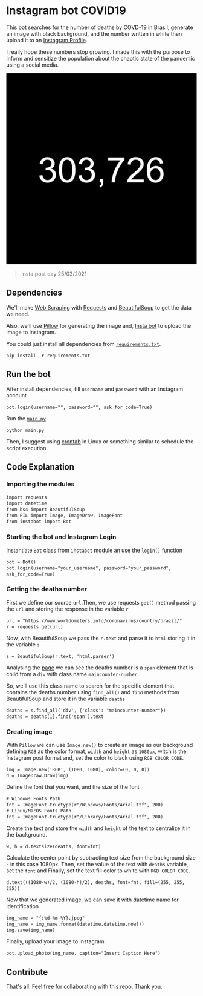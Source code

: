 # Instagram bot COVID19

This bot searches for the number of deaths by COVD-19 in Brasil, generate an image with black background, and the number written in white then upload it to an [Instagram Profile](https://www.instagram.com/covid19_mortes/).

I really hope these numbers stop growing. I made this with the purpose to inform and sensitize the population about the chaotic state of the pandemic using a social media.


![Insta post example](25-03-2021.jpeg)
>Insta post day 25/03/2021


## Dependencies
We'll make [Web Scraping](https://bit.ly/3qOY5Pa) with [Requests](https://pypi.org/project/requests/) and [BeautifulSoup](https://pypi.org/project/beautifulsoup4/) to get the data we need.

Also, we'll use [Pillow](https://pillow.readthedocs.io/en/stable/) for generating the image and, [Insta bot](https://pypi.org/project/instabot/) to upload the image to Instagram.

You could just install all dependencies from [``requirements.txt``](requirements.txt).

````Python3
pip install -r requirements.txt
````
## Run the bot
After install dependencies, fill ``username`` and ``password`` with an Instagram account

````Python3 
bot.login(username="", password="", ask_for_code=True)
````
Run the [``main.py``](main.py)
````Python3 
python main.py
````
Then, I suggest using [crontab](https://opensource.com/article/17/11/how-use-cron-linux) in Linux or something similar to schedule the script execution.


## Code Explanation


### Importing the modules

````Python3
import requests
import datetime
from bs4 import BeautifulSoup
from PIL import Image, ImageDraw, ImageFont
from instabot import Bot
````

### Starting the bot and Instagram Login
Instantiate ``Bot`` class from ``instabot`` module an use the ``login()`` function
````Python3
bot = Bot()
bot.login(username="your_username", password="your_password", ask_for_code=True)
````

### Getting the deaths number
First we define our source ``url``.Then, we use requests ``get()`` method passing the ``url`` and storing the response in the variable ``r``

````Python3
url = "https://www.worldometers.info/coronavirus/country/brazil/"
r = requests.get(url)
````

Now, with BeautifulSoup we pass the ``r.text`` and parse it to ``html`` storing it in the variable ``s``
````Python3
s = BeautifulSoup(r.text, 'html.parser')
````
Analysing the [page](https://www.worldometers.info/coronavirus/country/brazil/) we can see the deaths number is a ``span`` element that is child from a ``div`` with class name ``maincounter-number``.

So, we'll use this class name to search for the specific element that contains the deaths number using ``find_all()`` and ``find`` methods from BeautifulSoup and store it in the variable ``deaths``

````Python3
deaths = s.find_all('div', {'class': "maincounter-number"})
deaths = deaths[1].find('span').text
````
### Creating image
With ``Pillow`` we can use ``Image.new()`` to create an image as our background defining ``RGB`` as the color format, ``width`` and ``height`` as ``1080px``, witch is the Instagram post format and, set the color to black using ``RGB COLOR CODE``.
````Python3
img = Image.new('RGB', (1080, 1080), color=(0, 0, 0))
d = ImageDraw.Draw(img)
````
Define the font that you want, and the size of the font
````Python3
# Windows Fonts Path
fnt = ImageFont.truetype(r"/Windows/Fonts/Arial.ttf", 200)
# Linux/MacOS Fonts Path
fnt = ImageFont.truetype(r"/Library/Fonts/Arial.ttf", 200)
````
Create the text and store the ``width`` and ``height`` of the text to centralize it in the background.
````Python3
w, h = d.textsize(deaths, font=fnt)
````
Calculate the center point by subtracting text size from the background size - in this case 1080px. Then, set the value of the text with ``deaths`` variable, set the ``font`` and Finally, set the text fill color to white with ``RGB COLOR CODE``.
````Python3
d.text(((1080-w)/2, (1080-h)/2), deaths, font=fnt, fill=(255, 255, 255))
````
Now that we generated image, we can save it with datetime name for identification
````Python3
img_name = "{:%d-%m-%Y}.jpeg"
img_name = img_name.format(datetime.datetime.now())
img.save(img_name)
````
Finally, upload your image to Instagram

````Python3
bot.upload_photo(img_name, caption="Insert Caption Here")
````
## Contribute
That's all. Feel free for collaborating with this repo. Thank you.